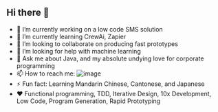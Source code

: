 ## Hi there 👋

- 🔭 I’m currently working on a low code SMS solution
- 🌱 I’m currently learning CrewAi, Zapier
- 👯 I’m looking to collaborate on producing fast prototypes
- 🤔 I’m looking for help with machine learning
- 💬 Ask me about Java, and my absolute undying love for corporate programming
- 📫 How to reach me: ![image](https://github.com/codemusket/codemusket/assets/11220505/6eb6fe0f-e8d8-44f0-9e08-7e3a29225f65)
- ⚡ Fun fact: Learning Mandarin Chinese, Cantonese, and Japanese
- ❤️ Functional programming, TDD, Iterative Design, 10x Development, Low Code, Program Generation, Rapid Prototyping

